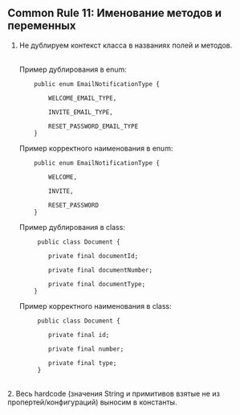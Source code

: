 ## Common Rule 11: Именование методов и переменных



1. Не дублируем контекст класса в названиях полей и методов.<br><br>

    Пример дублирования в enum:
    ```
        public enum EmailNotificationType {
    
            WELCOME_EMAIL_TYPE,
    
            INVITE_EMAIL_TYPE,
    
            RESET_PASSWORD_EMAIL_TYPE
        }
    ```

    Пример корректного наименования в enum:
    ```
        public enum EmailNotificationType {
    
            WELCOME,
    
            INVITE,
    
            RESET_PASSWORD
        }
    ```

    Пример дублирования в class:
    ```
         public class Document {
    
            private final documentId;
    
            private final documentNumber;
    
            private final documentType;
        }
    ```

    Пример корректного наименования в class:
    ```
         public class Document {
    
            private final id;
    
            private final number;
    
            private final type;
         }
    ```

<br>
2. Весь hardcode (значения String и примитивов взятые не из пропертей/конфигураций) выносим в константы.
